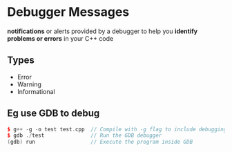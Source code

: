 # Debugger Messages

**notifications** or alerts provided by a debugger to help you **identify problems or errors** in your C++ code

## Types

- Error
- Warning
- Informational

## Eg use GDB to debug

```cpp
$ g++ -g -o test test.cpp  // Compile with -g flag to include debugging information
$ gdb ./test               // Run the GDB debugger
(gdb) run                  // Execute the program inside GDB
```